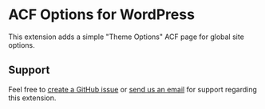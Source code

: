 # ACF Options for WordPress

This extension adds a simple "Theme Options" ACF page for global site options.

## Support

Feel free to [create a GitHub issue](https://github.com/arkadedigital/wordpress-acf-options/issues/new) or [send us an email](mailto:support@arkade.com.au) for support regarding this extension.
